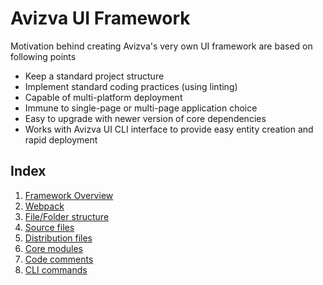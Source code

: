# Avizva UI Framework
Motivation behind creating Avizva's very own UI framework are based on following points
- Keep a standard project structure
- Implement standard coding practices (using linting)
- Capable of multi-platform deployment
- Immune to single-page or multi-page application choice
- Easy to upgrade with newer version of core dependencies
- Works with Avizva UI CLI interface to provide easy entity creation and rapid deployment

## Index
1. [Framework Overview](https://gitlab.com/thatisuday/ui-framework/tree/dev/documentation/framework-overview.md)
2. [Webpack](https://gitlab.com/thatisuday/ui-framework/tree/dev/documentation/webpack.md)
3. [File/Folder structure](https://gitlab.com/thatisuday/ui-framework/tree/dev/documentation/framework-file-structure.md)
4. [Source files](https://gitlab.com/thatisuday/ui-framework/tree/dev/documentation/framework-source.md)
5. [Distribution files](https://gitlab.com/thatisuday/ui-framework/tree/dev/documentation/framework-distribution.md)
6. [Core modules](https://gitlab.com/thatisuday/ui-framework/tree/dev/documentation/framework-core-modules.md)
7. [Code comments](https://gitlab.com/thatisuday/ui-framework/tree/dev/documentation/esdoc.md)
8. [CLI commands](https://gitlab.com/thatisuday/ui-framework/tree/dev/documentation/cli-intro.md)